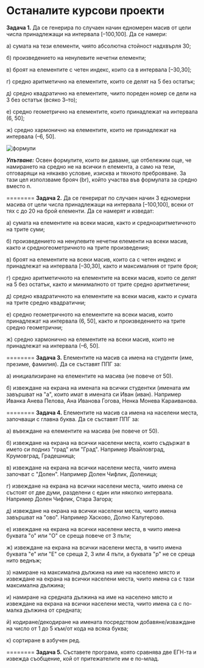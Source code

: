 Останалите курсови проекти
========
**Задача 1.** Да се генерира по случаен начин едномерен масив от цели числа принадлежащи на интервала [–100,100]. Да се намери:

а) сумата на тези елементи, чиято абсолютна стойност надхвърля 30;

б) произведението на ненулевите нечетни елементи;

в) броят на елементите с четен индекс, които са в интервала [–30,30];

г) средно аритметично на елементите, които се делят на 5 без остатък;

д) средно квадратично на елементите, чиито пореден номер се дели на 3 без остатък (всяко 3–то);

е) средно геометрично на елементите, които принадлежат на интервала (6, 50];

ж) средно хармонично на елементите, които не принадлежат на интервала (–6, 50].

![формули](http://img4.uploadhouse.com/fileuploads/20412/2041216481354d961226c17fd319a45744beb093.png)

**_Упътване:_** Освен формулите, които ви даваме, ще отбележим още, че намирането на средно не на всички n елемента, а само на тези, отговарящи на някакво условие, изисква и тяхното преброяване. За тази цел използваме брояч (br), който участва във формулата за средно вместо n.

========
**Задача 2.** Да се генерират по случаен начин 3 едномерни масива от цели числа принадлежащи на интервала [–100,100], всеки от тях с до 20 на брой елементи. Да се намерят и изведат:

а) сумата на елементите на всеки масив, както и средноаритметичното на трите суми;

б) произведението на ненулевите нечетни елементи на всеки масив, както и средногеометричното на трите произведения;

в) броят на елементите на всеки масив, които са с четен индекс и принадлежат на интервала [–30,30], както и максималния от трите броя;

г) средно аритметичното на елементите на всеки масив, които се делят на 5 без остатък, както и минималното от трите средно аритметични;

д) средно квадратичното на елементите на всеки масив, както и сумата на трите средно квадратични;

е) средно геометричното на елементите на всеки масив, които принадлежат на интервала (6, 50], както и произведението на трите средно геометрични;

ж) средно хармонично на елементите на всеки масив, които не принадлежат на интервала (–6, 50].

========
**Задача 3.** Елементите на масив са имена на студенти (име, презиме, фамилия). Да се съставят ППГ за:

а) инициализиране на елементите на масива (не повече от 50).

б) извеждане на екрана на имената на всички студентки (имената им завършват на "а", които имат в имената си Иван (иван). Например Иванка Анева Пелова, Ана Иванова Гогова, Ненка Монева Караиванова. 
 
========
**Задача 4.** Елементите на масив са имена на населени места, започващи с главна буква. Да се съставят ППГ за:

а) въвеждане на елементите на масива (не повече от 50).

б) извеждане на екрана на всички населени места, които съдържат в името си подниз "град" или "Град". Например Ивайловград, Крумовград, Градешница;

в) извеждане на екрана на всички населени места, чиито имена започват с "Долен". Например Долен Чифлик, Доленица;

г) извеждане на екрана на всички населени места, чиито имена се състоят от две думи, разделени с един или няколко интервала. Например Долен Чифлик, Стара   Загора;

д) извеждане на екрана на всички населени места, чиито имена завършват на "ово". Например Хасково, Долно Калугерово.

е) извеждане на екрана на всички населени места, в чиито имена буквата "о" или "О" се среща повече от 3 пъти;

ж) извеждане на екрана на всички населени места, в чиито имена буквата "е" или "Е" се среща 2, 3 или 4 пъти, а буквата "р" не се среща нито веднъж;

з) намиране на максимална дължина на име на населено място и извеждане на екрана на всички населени места, чиито имена са с тази максимална дължина;

и) намиране на средната дължина на име на населено място и извеждане на екрана на всички населени места, чиито имена са с по-малка дължина от средната;

й) кодиране/декодиране на имената посредством добавяне/изваждане на число от  1 до 5 към/от кода на всяка буква;

к) сортиране в азбучен ред. 

========
**Задача 5.** Съставете програма, която сравнява две ЕГН-та и извежда съобщение, кой от притежателите им е по-млад.

